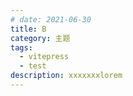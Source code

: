 ```yaml
---
# date: 2021-06-30
title: B
category: 主题
tags:
  - vitepress
  - test
description: xxxxxxxlorem
---
```

